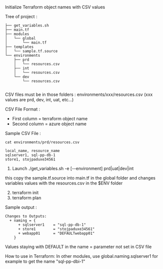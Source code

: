 Initialize Terraform object names with CSV values

Tree of project :
```
├── get_variables.sh
├── main.tf
├── modules
│   └── global
│       └── main.tf
├── templates
│   └── sample.tf.source
└── environments
    ├── prd
    │   └── resources.csv
    ├── int
    │   └── resources.csv
    └── dev
        └── resources.csv
 
```

CSV files must be in those folders : environments/xxx/resources.csv  (xxx values are prd, dev, int, uat, etc...)

CSV File Format :
- First column = terraform object name
- Second column = azure object name

Sample CSV File : 
```
cat environments/prd/resources.csv

local_name, resource_name
sqlserver1, sql-pp-db-1
store1, stojpaduxe34561
```

1) Launch ./get_variables.sh -e [--environment] prd|uat|dev|int

this copy the sample.tf.source into main.tf in the global folder and changes variables values with the resources.csv in the $ENV folder

2) terraform init
3) terraform plan

Sample output :
```
Changes to Outputs:
  + naming = {
      + sqlserver1    = "sql-pp-db-1"
      + store1        = "stojpaduxe34561"
      + webapp01      = "DEFAULTwebapp01"
    }
```

Values staying with DEFAULT in the name = parameter not set in CSV file

How to use in Terraform: In other modules, use global.naming.sqlserver1 for example to get the name "sql-pp-dbi-1"
